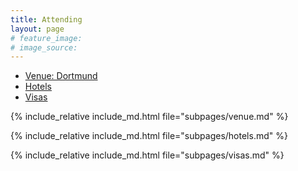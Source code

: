 ```yaml
---
title: Attending
layout: page
# feature_image: 
# image_source: 
---
```


<ul class="nav nav-tabs nav-justified">
  <li role="presentation" class="active">
    <a href="#venue">Venue: Dortmund</a></li>
  <li role="presentation"><a href="#hotels">Hotels</a></li>
  <li role="presentation"><a href="#visas">Visas</a></li>
</ul>

<div class="tab-content">
<div role="tabpanel" class="tab-pane active" id="venue">

  {% include_relative include_md.html file="subpages/venue.md" %}

</div>

<div role="tabpanel" class="tab-pane" id="hotels">

  {% include_relative include_md.html file="subpages/hotels.md" %}

</div>

<div role="tabpanel" class="tab-pane" id="visas">

  {% include_relative include_md.html file="subpages/visas.md" %}

</div>

</div>

<script>
$('.nav-tabs li a').click(function (e){e.preventDefault();$(this).tab('show');})
</script>
